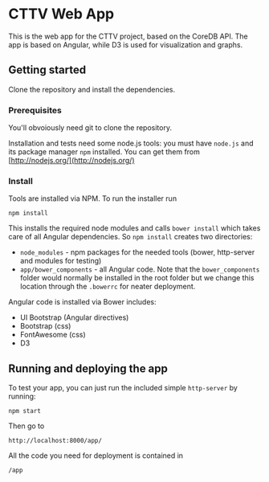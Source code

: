 # CTTV Web App

This is the web app for the CTTV project, based on the CoreDB API.
The app is based on Angular, while D3 is used for visualization and graphs.


## Getting started 
Clone the repository and install the dependencies.


### Prerequisites
You'll obvoiously need git to clone the repository.

Installation and tests need some node.js tools:
you must have `node.js` and its package manager `npm` installed.  You can get them from [http://nodejs.org/](http://nodejs.org/)


### Install
Tools are installed via NPM. To run the installer run
```
npm install
```

This installs the required node modules and calls `bower install` which takes care of all Angular dependencies.
So `npm install` creates two directories:
* `node_modules` - npm packages for the needed tools (bower, http-server and modules for testing)
* `app/bower_components` - all Angular code. Note that the `bower_components` folder would normally be installed in the root folder but we change this location through the `.bowerrc` for neater deployment.

Angular code is installed via Bower includes:
* UI Bootstrap (Angular directives)
* Bootstrap (css)
* FontAwesome (css)
* D3

## Running and deploying the app
To test your app, you can just run the included simple `http-server` by running:
```
npm start
```
Then go to 
```
http://localhost:8000/app/
```

All the code you need for deployment is contained in
```
/app
```


